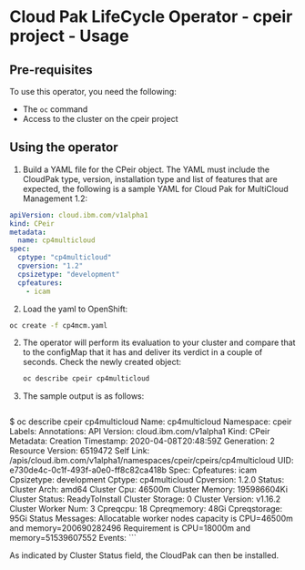 # Cloud Pak LifeCycle Operator - cpeir project - Usage

## Pre-requisites

To use this operator, you need the following:

- The `oc` command
- Access to the cluster on the cpeir project

## Using the operator

1. Build a YAML file for the CPeir object. The YAML must include the CloudPak type, version, installation type and list of features that are expected, the following is a sample YAML for Cloud Pak for MultiCloud Management 1.2:

  ```yaml
  apiVersion: cloud.ibm.com/v1alpha1
  kind: CPeir
  metadata:
    name: cp4multicloud
  spec:
    cptype: "cp4multicloud"
    cpversion: "1.2"
    cpsizetype: "development"
    cpfeatures:
      - icam
  ```

2. Load the yaml to OpenShift:

  ```bash
  oc create -f cp4mcm.yaml
  ```

2. The operator will perform its evaluation to your cluster and compare that to the configMap that it has and deliver its verdict in a couple of seconds. Check the newly created object:

	```bash
	oc describe cpeir cp4multicloud
	```

3. The sample output is as follows:

	```bash
  $ oc describe cpeir cp4multicloud
  Name:         cp4multicloud
  Namespace:    cpeir
  Labels:       <none>
  Annotations:  <none>
  API Version:  cloud.ibm.com/v1alpha1
  Kind:         CPeir
  Metadata:
    Creation Timestamp:  2020-04-08T20:48:59Z
    Generation:          2
    Resource Version:    6519472
    Self Link:           /apis/cloud.ibm.com/v1alpha1/namespaces/cpeir/cpeirs/cp4multicloud
    UID:                 e730de4c-0c1f-493f-a0e0-ff8c82ca418b
  Spec:
    Cpfeatures:
      icam
    Cpsizetype:  development
    Cptype:      cp4multicloud
    Cpversion:   1.2.0
  Status:
    Cluster Arch:        amd64
    Cluster Cpu:         46500m
    Cluster Memory:      195986604Ki
    Cluster Status:      ReadyToInstall
    Cluster Storage:     0
    Cluster Version:     v1.16.2
    Cluster Worker Num:  3
    Cpreqcpu:            18
    Cpreqmemory:         48Gi
    Cpreqstorage:        95Gi
    Status Messages:     Allocatable worker nodes capacity is CPU=46500m and memory=200690282496
  Requirement is CPU=18000m and memory=51539607552
  Events:  <none>
	```

  As indicated by Cluster Status field, the CloudPak can then be installed. 
